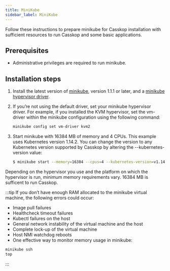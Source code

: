 ```yaml
---
title: MiniKube
sidebar_label: MiniKube
---
```


Follow these instructions to prepare minikube for Casskop installation with sufficient resources to run Casskop and some basic applications.

## Prerequisites

- Administrative privileges are required to run minikube.

## Installation steps

1. Install the latest version of [minikube](https://kubernetes.io/docs/setup/learning-environment/minikube/), version 1.1.1 or later, and a [minikube hypervisor driver](https://kubernetes.io/docs/tasks/tools/install-minikube/#install-a-hypervisor).
2. If you’re not using the default driver, set your minikube hypervisor driver.
   For example, if you installed the KVM hypervisor, set the vm-driver within the minikube configuration using the following command:
   
   ```sh 
   minikube config set vm-driver kvm2
   ```
3. Start minikube with 16384 MB of memory and 4 CPUs. This example uses Kubernetes version 1.14.2. You can change the version to any Kubernetes version supported by Casskop by altering the --kubernetes-version value:

   ```sh 
   $ minikube start --memory=16384 --cpus=4 --kubernetes-version=v1.14.2
   ```
   
Depending on the hypervisor you use and the platform on which the hypervisor is run, minimum memory requirements vary. 16384 MB is sufficent to run Casskop.

:::tip
If you don’t have enough RAM allocated to the minikube virtual machine, the following errors could occur:
 - Image pull failures
- Healthcheck timeout failures
- Kubectl failures on the host
- General network instability of the virtual machine and the host
- Complete lock-up of the virtual machine
- Host NMI watchdog reboots
- One effective way to monitor memory usage in minikube:

```sh 
minikube ssh
top
```
:::

